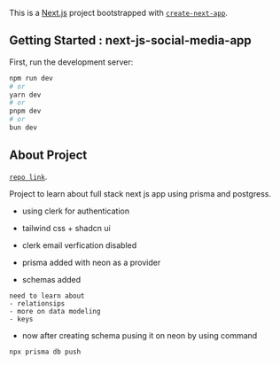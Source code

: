 This is a [Next.js](https://nextjs.org) project bootstrapped with [`create-next-app`](https://nextjs.org/docs/app/api-reference/cli/create-next-app).

## Getting Started : next-js-social-media-app

First, run the development server:

```bash
npm run dev
# or
yarn dev
# or
pnpm dev
# or
bun dev
```

## About Project 

[`repo link`](https://github.com/wajahatfaryadali/next-js-social-media-app).

Project to learn about full stack next js app using prisma and postgress.


- using clerk for authentication 
- tailwind css + shadcn ui

- clerk email verfication disabled

- prisma added with neon as a provider
- schemas added 

```
need to learn about 
- relationsips
- more on data modeling
- keys
```

- now after creating schema pusing it on neon by using command
```
npx prisma db push
```
